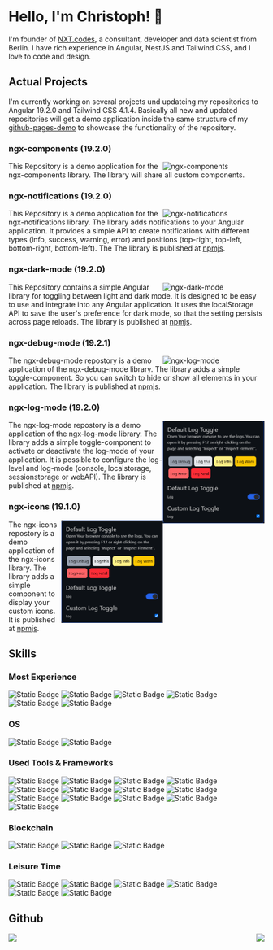 # Hello, I'm Christoph! 👋

I'm founder of [NXT.codes](https://github.com/nxt-codes), a consultant, developer and data scientist from Berlin. I have rich experience in Angular, NestJS and Tailwind CSS, and I love to code and design.

## Actual Projects

I'm currently working on several projects und updateing my repositories to Angular 19.2.0 and Tailwind CSS 4.1.4.
Basically all new and updated repositories will get a demo application inside the same structure of my [github-pages-demo](https://github.com/christophhu/github-pages-demo) to showcase the functionality of the repository.

### ngx-components (19.2.0)
<a href="https://github.com/christophhu/ngx-components"><img align="right" src="https://github.com/ChristophHu/ChristophHu/blob/main/assets/img/ngx-components.png" width="200" alt="ngx-components" /></a>
This Repository is a demo application for the ngx-components library. The library will share all custom components.

### ngx-notifications (19.2.0)
<a href="https://github.com/christophhu/ngx-notifications"><img align="right" src="https://github.com/ChristophHu/ChristophHu/blob/main/assets/img/ngx-notifications.gif" width="200" alt="ngx-notifications" /></a>
This Repository is a demo application for the ngx-notifications library. The library adds notifications to your Angular application. It provides a simple API to create notifications with different types (info, success, warning, error) and positions (top-right, top-left, bottom-right, bottom-left). The The library is published at [npmjs](https://www.npmjs.com/package/@christophhu/ngx-notifications).

### ngx-dark-mode (19.2.0)
<a href="https://github.com/christophhu/ngx-dark-mode"><img align="right" src="https://github.com/ChristophHu/ChristophHu/blob/main/assets/img/ngx-dark-mode.gif" width="200" alt="ngx-dark-mode" /></a>
This Repository contains a simple Angular library for toggling between light and dark mode. It is designed to be easy to use and integrate into any Angular application. It uses the localStorage API to save the user's preference for dark mode, so that the setting persists across page reloads. The library is published at [npmjs](https://www.npmjs.com/package/@christophhu/ngx-dark-mode).

### ngx-debug-mode (19.2.1)
<a href="https://github.com/christophhu/ngx-debug-mode"><img align="right" src="https://github.com/ChristophHu/ChristophHu/blob/main/assets/img/ngx-debug-mode.png" width="200" alt="ngx-log-mode" /></a>
The ngx-debug-mode repostory is a demo application of the ngx-debug-mode library. The library adds a simple toggle-component. So you can switch to hide or show all elements in your application. The library is published at [npmjs](https://www.npmjs.com/package/@christophhu/ngx-debug-mode).

### ngx-log-mode (19.2.0)
<a href="https://github.com/christophhu/ngx-log-mode"><img align="right" src="https://github.com/ChristophHu/ChristophHu/blob/main/assets/img/ngx-log-mode.png" width="200" alt="ngx-log-mode" /></a>
The ngx-log-mode repostory is a demo application of the ngx-log-mode library. The library adds a simple toggle-component to activate or deactivate the log-mode of your application. It is possible to configure the log-level and log-mode (console, localstorage, sessionstorage or webAPI). The library is published at [npmjs](https://www.npmjs.com/package/@christophhu/ngx-log-mode).

### ngx-icons (19.1.0)
<a href="https://github.com/christophhu/ngx-log-mode"><img align="right" src="https://github.com/ChristophHu/ChristophHu/blob/main/assets/img/ngx-log-mode.png" width="200" alt="ngx-log-mode" /></a>
The ngx-icons repostory is a demo application of the ngx-icons library. The library adds a simple component to display your custom icons. It is published at [npmjs](https://www.npmjs.com/package/@christophhu/ngx-icons).

## Skills
### Most Experience
<p align="left">
  <img alt="Static Badge" src="https://img.shields.io/badge/Angular-000000.svg?style=for-the-badge&logo=angular&logoColor=white&labelColor=000000&color=000000">
  <img alt="Static Badge" src="https://img.shields.io/badge/HTML5-000000.svg?style=for-the-badge&logo=html5&logoColor=white&labelColor=E34F26&color=000000">
  <img alt="Static Badge" src="https://img.shields.io/badge/markdown-000000.svg?style=for-the-badge&logo=markdown&logoColor=white&labelColor=000000&color=000000">
  <img alt="Static Badge" src="https://img.shields.io/badge/SASS-000000.svg?style=for-the-badge&logo=sass&logoColor=white&labelColor=CC6699&color=000000">
  <img alt="Static Badge" src="https://img.shields.io/badge/tailwindcss-000000?style=for-the-badge&logo=tailwindcss&logoColor=white&labelColor=06B6D4&color=000000">
  <img alt="Static Badge" src="https://img.shields.io/badge/TypeScript-000000.svg?style=for-the-badge&logo=typescript&logoColor=white&labelColor=007ACC&color=000000">
</p>

### OS
<p align="left">
  <img alt="Static Badge" src="https://img.shields.io/badge/debian-000000.svg?style=for-the-badge&logo=debian&logoColor=white&labelColor=A81D33&color=000000">
  <img alt="Static Badge" src="https://img.shields.io/badge/macos-000000.svg?style=for-the-badge&logo=macos&logoColor=white&labelColor=000000&color=000000">
</p>

### Used Tools & Frameworks
<p align="left">
  <img alt="Static Badge" src="https://img.shields.io/badge/affinity_designer-000000.svg?style=for-the-badge&logo=affinitydesigner&logoColor=white&labelColor=134881&color=000000">
  <img alt="Static Badge" src="https://img.shields.io/badge/apache_cordova-000000.svg?style=for-the-badge&logo=apachecordova&logoColor=white&labelColor=000000&color=000000">
  <img alt="Static Badge" src="https://img.shields.io/badge/docker-000000.svg?style=for-the-badge&logo=docker&logoColor=white&labelColor=2496ED&color=000000">
  <img alt="Static Badge" src="https://img.shields.io/badge/Git-000000.svg?style=for-the-badge&logo=git&logoColor=white&labelColor=F05032&color=000000">
  <img alt="Static Badge" src="https://img.shields.io/badge/medium-000000.svg?style=for-the-badge&logo=medium&logoColor=white&labelColor=000000&color=000000">
  <img alt="Static Badge" src="https://img.shields.io/badge/mongo_db-000000.svg?style=for-the-badge&logo=mongodb&logoColor=white&labelColor=47A248&color=000000">
  <img alt="Static Badge" src="https://img.shields.io/badge/nestjs-000000.svg?style=for-the-badge&logo=nestjs&logoColor=white&labelColor=E0234E&color=000000">
  <img alt="Static Badge" src="https://img.shields.io/badge/nginx-000000.svg?style=for-the-badge&logo=nginx&logoColor=white&labelColor=009639&color=000000">
  <img alt="Static Badge" src="https://img.shields.io/badge/node_js-000000.svg?style=for-the-badge&logo=nodedotjs&logoColor=white&labelColor=5FA04E&color=000000">
  <img alt="Static Badge" src="https://img.shields.io/badge/npm-000000.svg?style=for-the-badge&logo=npm&logoColor=white&labelColor=CB3837&color=000000">
  <img alt="Static Badge" src="https://img.shields.io/badge/outline-000000?style=for-the-badge&logo=outline&logoColor=white&labelColor=000000&color=000000">
  <img alt="Static Badge" src="https://img.shields.io/badge/plotly-000000.svg?style=for-the-badge&logo=plotly&logoColor=white&labelColor=3F4F75&color=000000">
  <img alt="Static Badge" src="https://img.shields.io/badge/swagger-000000?style=for-the-badge&logo=swagger&logoColor=white&labelColor=85EA2D&color=000000">
</p>

### Blockchain
<p align="left">
  <img alt="Static Badge" src="https://img.shields.io/badge/algorand-000000.svg?style=for-the-badge&logo=algorand&logoColor=white&labelColor=000000&color=000000">
  <img alt="Static Badge" src="https://img.shields.io/badge/polkadot-000000.svg?style=for-the-badge&logo=polkadot&logoColor=white&labelColor=E6007A&color=000000">
  <img alt="Static Badge" src="https://img.shields.io/badge/solana-000000.svg?style=for-the-badge&logo=solana&logoColor=white&labelColor=9945FF&color=000000">
</p>

### Leisure Time
<p align="left">
  <img alt="Static Badge" src="https://img.shields.io/badge/hackerrank-000000.svg?style=for-the-badge&logo=hackerrank&logoColor=white&labelColor=00EA64&color=000000">
  <img alt="Static Badge" src="https://img.shields.io/badge/homeassistant-000000.svg?style=for-the-badge&logo=homeassistant&logoColor=white&labelColor=18BCF2&color=000000">
  <img alt="Static Badge" src="https://img.shields.io/badge/komoot-000000.svg?style=for-the-badge&logo=komoot&logoColor=white&labelColor=6AA127&color=000000">
  <img alt="Static Badge" src="https://img.shields.io/badge/mqtt-000000.svg?style=for-the-badge&logo=mqtt&logoColor=white&labelColor=660066&color=000000">
  <img alt="Static Badge" src="https://img.shields.io/badge/openmediavault-000000.svg?style=for-the-badge&logo=openmediavault&logoColor=white&labelColor=5DACDF&color=000000">
  <img alt="Static Badge" src="https://img.shields.io/badge/proxmox-000000.svg?style=for-the-badge&logo=proxmox&logoColor=white&labelColor=E57000&color=000000">
</p>

## Github
<p align="center">
  <img style="float: left; height:130px" src="https://github-readme-stats.vercel.app/api?username=christophhu&show_icons=true&theme=dark&hide_title=true" />
  &nbsp;
  <img style="float: right; height:130px" src="https://github-readme-stats.vercel.app/api/top-langs/?username=christophhu&layout=compact&theme=dark&hide_title=true" />
</p>
